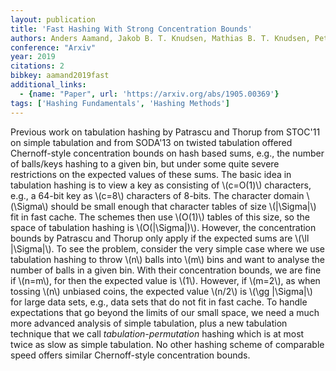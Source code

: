 ```yaml
---
layout: publication
title: 'Fast Hashing With Strong Concentration Bounds'
authors: Anders Aamand, Jakob B. T. Knudsen, Mathias B. T. Knudsen, Peter M. R. Rasmussen, Mikkel Thorup
conference: "Arxiv"
year: 2019
citations: 2
bibkey: aamand2019fast
additional_links:
  - {name: "Paper", url: 'https://arxiv.org/abs/1905.00369'}
tags: ['Hashing Fundamentals', 'Hashing Methods']
---
```

Previous work on tabulation hashing by Patrascu and Thorup from STOC'11 on
simple tabulation and from SODA'13 on twisted tabulation offered Chernoff-style
concentration bounds on hash based sums, e.g., the number of balls/keys hashing
to a given bin, but under some quite severe restrictions on the expected values
of these sums. The basic idea in tabulation hashing is to view a key as
consisting of \\(c=O(1)\\) characters, e.g., a 64-bit key as \\(c=8\\) characters of
8-bits. The character domain \\(\Sigma\\) should be small enough that character
tables of size \\(|\Sigma|\\) fit in fast cache. The schemes then use \\(O(1)\\) tables
of this size, so the space of tabulation hashing is \\(O(|\Sigma|)\\). However, the
concentration bounds by Patrascu and Thorup only apply if the expected sums are
\\(\ll |\Sigma|\\).
  To see the problem, consider the very simple case where we use tabulation
hashing to throw \\(n\\) balls into \\(m\\) bins and want to analyse the number of
balls in a given bin. With their concentration bounds, we are fine if \\(n=m\\),
for then the expected value is \\(1\\). However, if \\(m=2\\), as when tossing \\(n\\)
unbiased coins, the expected value \\(n/2\\) is \\(\gg |\Sigma|\\) for large data sets,
e.g., data sets that do not fit in fast cache.
  To handle expectations that go beyond the limits of our small space, we need
a much more advanced analysis of simple tabulation, plus a new tabulation
technique that we call *tabulation-permutation* hashing which is at most
twice as slow as simple tabulation. No other hashing scheme of comparable speed
offers similar Chernoff-style concentration bounds.
